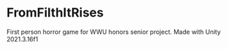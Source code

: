 # FromFilthItRises
First person horror game for WWU honors senior project. Made with Unity 2021.3.16f1
